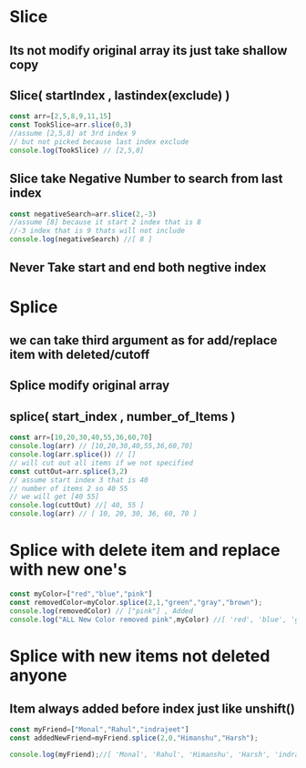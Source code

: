 # Slice
## Its not modify original array its just take shallow copy
## Slice( startIndex , lastindex(exclude) )

```javascript
const arr=[2,5,8,9,11,15]
const TookSlice=arr.slice(0,3) 
//assume [2,5,8] at 3rd index 9 
// but not picked because last index exclude
console.log(TookSlice) // [2,5,8]
```
## Slice take Negative Number to search from last index
```javascript
const negativeSearch=arr.slice(2,-3)
//assume [8] because it start 2 index that is 8
//-3 index that is 9 thats will not include 
console.log(negativeSearch) //[ 8 ]
```
## Never Take start and end both negtive index  

# Splice
## we can take third argument as for add/replace item with deleted/cutoff
## Splice modify original array
## splice( **start_index** , **number_of_Items** ) 

```javascript
const arr=[10,20,30,40,55,36,60,70]
console.log(arr) // [10,20,30,40,55,36,60,70]
console.log(arr.splice()) // []
// will cut out all items if we not specified
const cuttOut=arr.splice(3,2)
// assume start index 3 that is 40
// number of items 2 so 40 55
// we will get [40 55]
console.log(cuttOut) //[ 40, 55 ]
console.log(arr) // [ 10, 20, 30, 36, 60, 70 ] 
```
# Splice with delete item and replace with new one's
```javascript
const myColor=["red","blue","pink"]
const removedColor=myColor.splice(2,1,"green","gray","brown");
console.log(removedColor) // ["pink"] , Added
console.log("ALL New Color removed pink",myColor) //[ 'red', 'blue', 'green', 'gray', 'brown' ]
```
# Splice with new items not deleted anyone
## Item always added before index just like unshift()
```javascript
const myFriend=["Monal","Rahul","indrajeet"]
const addedNewFriend=myFriend.splice(2,0,"Himanshu","Harsh");

console.log(myFriend);//[ 'Monal', 'Rahul', 'Himanshu', 'Harsh', 'indrajeet' ]
```